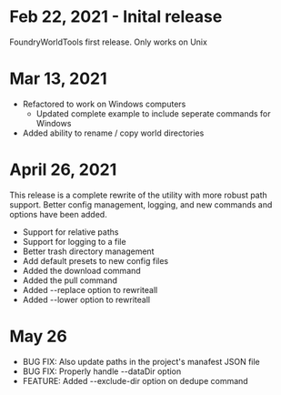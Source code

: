 # Feb 22, 2021 - Inital release

FoundryWorldTools first release. Only works on Unix

# Mar 13, 2021

* Refactored to work on Windows computers
  * Updated complete example to include seperate commands for Windows
* Added ability to rename / copy world directories

# April 26, 2021

This release is a complete rewrite of the utility with more robust path
support. Better config management, logging, and new commands and options have 
been added.

* Support for relative paths
* Support for logging to a file
* Better trash directory management
* Add default presets to new config files
* Added the download command
* Added the pull command
* Added --replace option to rewriteall
* Added --lower option to rewriteall

# May 26

* BUG FIX: Also update paths in the project's manafest JSON file
* BUG FIX: Properly handle --dataDir option
* FEATURE: Added --exclude-dir option on dedupe command
